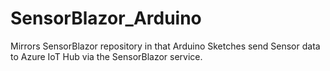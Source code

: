 # SensorBlazor_Arduino
Mirrors SensorBlazor repository in that Arduino Sketches send Sensor data to Azure IoT Hub via the SensorBlazor service.
